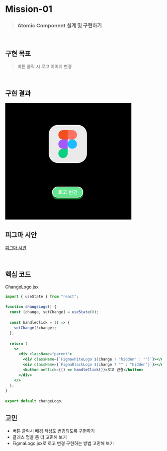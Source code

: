 # Mission-01

> ### Atomic Component 설계 및 구현하기

<br/>

## 구현 목표

> 버튼 클릭 시 로고 이미지 변경

<br/>

## 구현 결과

<img src="./public/missionResult.gif">

## 피그마 시안

[피그마 시안]("https://www.figma.com/file/hLN3f9ABugQAFgtsjLX0T8/Mission-01?type=design&node-id=0%3A1&mode=design&t=BJ8aHBMPrqSHJeDl-1")

<br/>

## 핵심 코드

ChangeLogo.jsx

```jsx
import { useState } from "react";

function changeLogo() {
  const [change, setChange] = useState(0);

  const handleClick = () => {
    setChange(!change);
  };

  return (
    <>
      <div className="parent">
        <div className={`FigmawhiteLogo ${change ? "hidden" : ""}`}></div>
        <div className={`FigmaBlackLogo ${change ? "" : "hidden"}`}></div>
        <button onClick={() => handleClick()}>로고 변경</button>
      </div>
    </>
  );
}

export default changeLogo;
```

## 고민

- 버튼 클릭시 배경 색상도 변경되도록 구현하기
- 클래스 명을 좀 더 고민해 보기
- FigmaLogo.jsx로 로고 변경 구현하는 방법 고민해 보기
